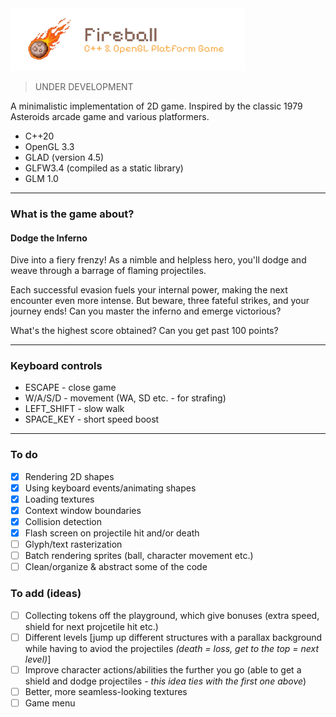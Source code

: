 <img src="/assets/fireball.png" height="100" width="auto">

> UNDER DEVELOPMENT

A minimalistic implementation of 2D game. Inspired by the classic 1979 Asteroids arcade game and various
platformers.

- C++20
- OpenGL 3.3
- GLAD (version 4.5)
- GLFW3.4 (compiled as a static library)
- GLM 1.0

---

### What is the game about?

#### Dodge the Inferno

Dive into a fiery frenzy! As a nimble and helpless hero, you'll dodge and weave through a barrage of flaming
projectiles.

Each successful evasion fuels your internal power, making the next encounter even more intense.
But beware, three fateful strikes, and your journey ends! Can you master the inferno and emerge victorious?

What's the highest score obtained? Can you get past 100 points?

---

### Keyboard controls

- ESCAPE - close game
- W/A/S/D - movement (WA, SD etc. - for strafing)
- LEFT_SHIFT - slow walk
- SPACE_KEY - short speed boost

---

### To do

- [x] Rendering 2D shapes
- [x] Using keyboard events/animating shapes
- [x] Loading textures
- [x] Context window boundaries
- [x] Collision detection
- [x] Flash screen on projectile hit and/or death
- [ ] Glyph/text rasterization
- [ ] Batch rendering sprites (ball, character movement etc.)
- [ ] Clean/organize & abstract some of the code

### To add (ideas)

- [ ] Collecting tokens off the playground, which give bonuses (extra speed, shield for next projcetile hit etc.)
- [ ] Different levels [jump up different structures with a parallax background while having to aviod
  the projectiles *(death = loss, get to the top = next level)*]
- [ ] Improve character actions/abilities the further you go (able to get a shield and dodge projectiles - *this idea
  ties with the first one above*)
- [ ] Better, more seamless-looking textures
- [ ] Game menu
